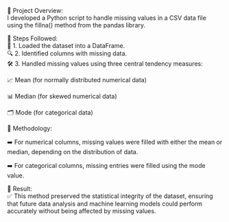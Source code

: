 🔹 Project Overview:<br>
 I developed a Python script to handle missing values in a CSV data file using the fillna() method from the pandas library.

🔹 Steps Followed:<br>
📂 1. Loaded the dataset into a DataFrame.<br>
🔍 2. Identified columns with missing data.<br>
🛠️ 3. Handled missing values using three central tendency measures:<br>

📈 Mean (for normally distributed numerical data)

📊 Median (for skewed numerical data)

🗂️ Mode (for categorical data)

🔹 Methodology:

➡️ For numerical columns, missing values were filled with either the mean or median, depending on the distribution of data.

➡️ For categorical columns, missing entries were filled using the mode value.

🔹 Result:<br>
✅ This method preserved the statistical integrity of the dataset, ensuring that future data analysis and machine learning models could perform accurately without being affected by missing values.

